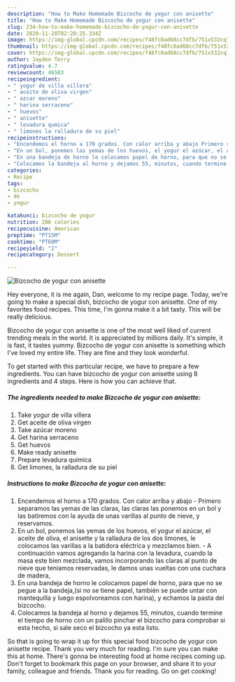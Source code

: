 ```yaml
---
description: "How to Make Homemade Bizcocho de yogur con anisette"
title: "How to Make Homemade Bizcocho de yogur con anisette"
slug: 234-how-to-make-homemade-bizcocho-de-yogur-con-anisette
date: 2020-11-28T02:20:25.334Z
image: https://img-global.cpcdn.com/recipes/f48fc8ad68cc7dfb/751x532cq70/bizcocho-de-yogur-con-anisette-foto-principal.jpg
thumbnail: https://img-global.cpcdn.com/recipes/f48fc8ad68cc7dfb/751x532cq70/bizcocho-de-yogur-con-anisette-foto-principal.jpg
cover: https://img-global.cpcdn.com/recipes/f48fc8ad68cc7dfb/751x532cq70/bizcocho-de-yogur-con-anisette-foto-principal.jpg
author: Jayden Terry
ratingvalue: 4.7
reviewcount: 46503
recipeingredient:
- " yogur de villa villera"
- " aceite de oliva virgen"
- " azcar moreno"
- " harina serraceno"
- " huevos"
- " anisette"
- " levadura qumica"
- " limones la ralladura de su piel"
recipeinstructions:
- "Encendemos el horno a 170 grados. Con calor arriba y abajo Primero separamos las yemas de las claras, las claras las ponemos en un bol y las batiremos con la ayuda de unas varillas al punto de nieve, y reservamos."
- "En un bol, ponemos las yemas de los huevos, el yogur el azúcar, el aceite de oliva, el anisette y la ralladura de los dos limones, le colocamos las varillas a la batidora eléctrica y mezclamos bien. A continuación vamos agregando la harina con la levadura, cuando la masa este bien mezclada, vamos incorporando las claras al punto de nieve que teníamos reservadas, le damos unas vueltas con una cuchara de madera,"
- "En una bandeja de horno le colocamos papel de horno, para que no se pegue a la bandeja,(si no se tiene papel, también se puede untar con mantequilla y luego espolvoreamos con harina), y echamos la pasta del bizcocho."
- "Colocamos la bandeja al horno y dejamos 55, minutos, cuando termine el tiempo de horno con un palillo pinchar el bizcocho para comprobar si esta hecho, si sale seco el bizcocho ya esta listo."
categories:
- Recipe
tags:
- bizcocho
- de
- yogur

katakunci: bizcocho de yogur 
nutrition: 286 calories
recipecuisine: American
preptime: "PT15M"
cooktime: "PT60M"
recipeyield: "2"
recipecategory: Dessert

---
```



![Bizcocho de yogur con anisette](https://img-global.cpcdn.com/recipes/f48fc8ad68cc7dfb/751x532cq70/bizcocho-de-yogur-con-anisette-foto-principal.jpg)

Hey everyone, it is me again, Dan, welcome to my recipe page. Today, we're going to make a special dish, bizcocho de yogur con anisette. One of my favorites food recipes. This time, I'm gonna make it a bit tasty. This will be really delicious.



Bizcocho de yogur con anisette is one of the most well liked of current trending meals in the world. It is appreciated by millions daily. It's simple, it is fast, it tastes yummy. Bizcocho de yogur con anisette is something which I've loved my entire life. They are fine and they look wonderful.


To get started with this particular recipe, we have to prepare a few ingredients. You can have bizcocho de yogur con anisette using 8 ingredients and 4 steps. Here is how you can achieve that.

<!--inarticleads1-->

##### The ingredients needed to make Bizcocho de yogur con anisette:

1. Take  yogur de villa villera
1. Get  aceite de oliva virgen
1. Take  azúcar moreno
1. Get  harina serraceno
1. Get  huevos
1. Make ready  anisette
1. Prepare  levadura química
1. Get  limones, la ralladura de su piel




<!--inarticleads2-->

##### Instructions to make Bizcocho de yogur con anisette:

1. Encendemos el horno a 170 grados. Con calor arriba y abajo - Primero separamos las yemas de las claras, las claras las ponemos en un bol y las batiremos con la ayuda de unas varillas al punto de nieve, y reservamos.
1. En un bol, ponemos las yemas de los huevos, el yogur el azúcar, el aceite de oliva, el anisette y la ralladura de los dos limones, le colocamos las varillas a la batidora eléctrica y mezclamos bien. - A continuación vamos agregando la harina con la levadura, cuando la masa este bien mezclada, vamos incorporando las claras al punto de nieve que teníamos reservadas, le damos unas vueltas con una cuchara de madera,
1. En una bandeja de horno le colocamos papel de horno, para que no se pegue a la bandeja,(si no se tiene papel, también se puede untar con mantequilla y luego espolvoreamos con harina), y echamos la pasta del bizcocho.
1. Colocamos la bandeja al horno y dejamos 55, minutos, cuando termine el tiempo de horno con un palillo pinchar el bizcocho para comprobar si esta hecho, si sale seco el bizcocho ya esta listo.




So that is going to wrap it up for this special food bizcocho de yogur con anisette recipe. Thank you very much for reading. I'm sure you can make this at home. There's gonna be interesting food at home recipes coming up. Don't forget to bookmark this page on your browser, and share it to your family, colleague and friends. Thank you for reading. Go on get cooking!
